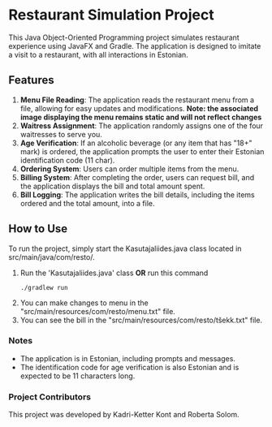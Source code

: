 # Restaurant Simulation Project
This Java Object-Oriented Programming project simulates restaurant experience using JavaFX and Gradle. The application is designed to imitate a visit to a restaurant, with all interactions in Estonian. 

## Features
1. **Menu File Reading**:  The application reads the restaurant menu from a file, allowing for easy updates and modifications. **Note: the associated image displaying the menu remains static and will not reflect changes**
2. **Waitress Assignment**: The application randomly assigns one of the four waitresses to serve you.
3. **Age Verification**: If an alcoholic beverage (or any item that has "18+" mark) is ordered, the application prompts the user to enter their Estonian identification code (11 char). 
4. **Ordering System**: Users can order multiple items from the menu.
5. **Billing System**: After completing the order, users can request bill, and the application displays the bill and total amount spent. 
6. **Bill Logging**: The application writes the bill details, including the items ordered and the total amount, into a file.

## How to Use
To run the project, simply start the Kasutajaliides.java class located in src/main/java/com/resto/.
1. Run the 'Kasutajaliides.java' class **OR**
   run this command
   ```
   ./gradlew run
   ```
3. You can make changes to menu in the "src/main/resources/com/resto/menu.txt" file.
4. You can see the bill in the "src/main/resources/com/resto/tšekk.txt" file.

### Notes

- The application is in Estonian, including prompts and messages.
- The identification code for age verification is also Estonian and is expected to be 11 characters long.

### Project Contributors
This project was developed by Kadri-Ketter Kont and Roberta Solom.
